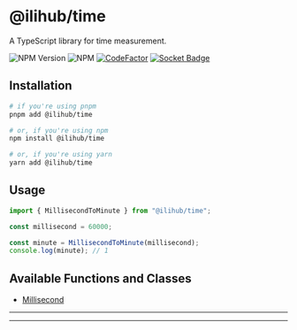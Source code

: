 # @ilihub/time

A TypeScript library for time measurement.

![NPM Version](https://img.shields.io/npm/v/%40ilihub%2Ftime?color=33cd56&logo=npm)
![NPM](https://img.shields.io/npm/l/%40ilihub%2Ftime)
[![CodeFactor](https://www.codefactor.io/repository/github/ilihub/npm/badge)](https://www.codefactor.io/repository/github/ilihub/npm)
[![Socket Badge](https://socket.dev/api/badge/npm/package/@ilihub/time)](https://socket.dev/npm/package/@ilihub/time)

## Installation

```bash
# if you're using pnpm
pnpm add @ilihub/time

# or, if you're using npm
npm install @ilihub/time

# or, if you're using yarn
yarn add @ilihub/time
```

## Usage

```javascript
import { MillisecondToMinute } from "@ilihub/time";

const millisecond = 60000;

const minute = MillisecondToMinute(millisecond);
console.log(minute); // 1
```

## Available Functions and Classes

- [Millisecond](https://www.npmjs.com/package/@ilihub/millisecond)

---

<!-- sponsors_and_backers_section_start -->

<!-- sponsors_and_backers_section_end -->

---
